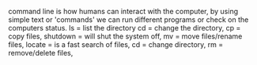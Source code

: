 command line is how humans can interact with the computer, by using simple text or 'commands' we can run different programs or check on the computers status.
ls = list the directory cd = change the directory, cp = copy files, shutdown = will shut the system off, mv = move files/rename files, locate = is a fast search of files, cd = change directory, rm = remove/delete files,
